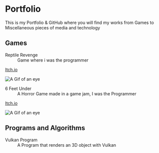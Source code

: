 # Portfolio

This is my Portfolio & GitHub where you will find my works from Games to Miscellaneous pieces of media and technology


## Games

<dl>
<dt>Reptile Revenge</dt>
<dd>Game where i was the programmer</dd>
    
[Itch.io](https://stadingames.itch.io/reptile-revenge)
    
    
![A Gif of an eye](https://img.itch.zone/aW1nLzYxMTQwNTcucG5n/315x250%23c/WWpHPs.png "Reptile Revenge")
    
    
<dt>6 Feet Under</dt>
<dd>A Horror Game made in a game jam, I was the Programmer</dd>
    
[Itch.io](https://count-x.itch.io/6-feet-under)
    
![A Gif of an eye]([https://github.com/Count-X/Portfolio/blob/main/skelly%20boat.png](https://img.itch.zone/aW1nLzEwNDQyMzc3LmpwZw==/315x250%23c/nK60D3.jpg) "Skelly")
    
    
</dl>


## Programs and Algorithms

<dl>
<dt>Vulkan Program</dt>
<dd>A Program that renders an 3D object with Vulkan</dd>
</dl>
